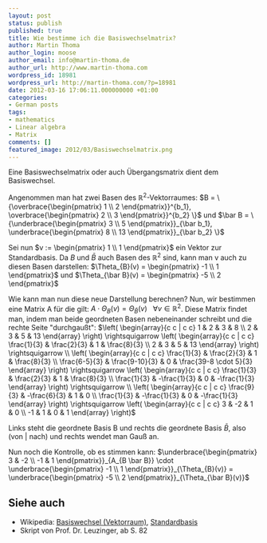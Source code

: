 ```yaml
---
layout: post
status: publish
published: true
title: Wie bestimme ich die Basiswechselmatrix?
author: Martin Thoma
author_login: moose
author_email: info@martin-thoma.de
author_url: http://www.martin-thoma.com
wordpress_id: 18981
wordpress_url: http://martin-thoma.com/?p=18981
date: 2012-03-16 17:06:11.000000000 +01:00
categories:
- German posts
tags:
- mathematics
- Linear algebra
- Matrix
comments: []
featured_image: 2012/03/Basiswechselmatrix.png
---
```

Eine Basiswechselmatrix oder auch &Uuml;bergangsmatrix dient dem Basiswechsel.

Angenommen man hat zwei Basen des $\mathbb{R}^2$-Vektorraumes:
$B = \{\overbrace{\begin{pmatrix} 1 \\ 2 \end{pmatrix}}^{b_1}, \overbrace{\begin{pmatrix} 2 \\ 3 \end{pmatrix}}^{b_2} \}$ und 
$\bar B = \{\underbrace{\begin{pmatrix} 3 \\ 5 \end{pmatrix}}_{\bar b_1}, \underbrace{\begin{pmatrix} 8 \\ 13 \end{pmatrix}}_{\bar b_2} \}$

Sei nun $v := \begin{pmatrix} 1 \\ 1 \end{pmatrix}$ ein Vektor zur Standardbasis.
Da $B$ und $\bar B$ auch Basen des $\mathbb{R}^2$ sind, kann man v auch zu diesen Basen darstellen:
$\Theta_{B}(v) = \begin{pmatrix} -1 \\ 1 \end{pmatrix}$ und 
$\Theta_{\bar B}(v) = \begin{pmatrix} -5 \\ 2 \end{pmatrix}$

Wie kann man nun diese neue Darstellung berechnen?
Nun, wir bestimmen eine Matrix A f&uuml;r die gilt:
$A \cdot \Theta_B(v) = \Theta_{\bar B}(v) ~~~ \forall v \in \mathbb{R}^2$. Diese Matrix findet man, indem man beide geordneten Basen nebeneinander schreibt und die rechte Seite "durchgau&szlig;t":
$\left( \begin{array}{c c | c c} 
  1 & 2 & 3 &  8 \\
  2 & 3 & 5 & 13
\end{array} \right) 
\rightsquigarrow 
\left( \begin{array}{c c | c c} 
  \frac{1}{3} & \frac{2}{3} & 1 &  \frac{8}{3} \\
        2     & 3           & 5 & 13
\end{array} \right) 
\rightsquigarrow \\
\left( \begin{array}{c c | c c} 
  \frac{1}{3}   & \frac{2}{3}    & 1 &  \frac{8}{3} \\
  \frac{6-5}{3} & \frac{9-10}{3} & 0 & \frac{39-8 \cdot 5}{3}
\end{array} \right) 
\rightsquigarrow
\left( \begin{array}{c c | c c} 
  \frac{1}{3}   & \frac{2}{3}    & 1 &  \frac{8}{3} \\
  \frac{1}{3}   & -\frac{1}{3}   & 0 & -\frac{1}{3}
\end{array} \right) 
\rightsquigarrow \\
\left( \begin{array}{c c | c c} 
  \frac{9}{3}   & -\frac{6}{3}   & 1 & 0 \\
  \frac{1}{3}   & -\frac{1}{3}   & 0 & -\frac{1}{3}
\end{array} \right) 
\rightsquigarrow
\left( \begin{array}{c c | c c} 
  3 & -2 & 1 &  0 \\
  -1 & 1 & 0 &  1
\end{array} \right)$

Links steht die geordnete Basis B und rechts die geordnete Basis $\bar B$, also (von | nach) und rechts wendet man Gau&szlig; an.

Nun noch die Kontrolle, ob es stimmen kann:
$\underbrace{\begin{pmatrix} 3 & -2 \\ -1 & 1 \end{pmatrix}}_{A_{B \bar B}} 
\cdot
\underbrace{\begin{pmatrix} -1 \\ 1 \end{pmatrix}}_{\Theta_{B}(v)} = \underbrace{\begin{pmatrix} -5 \\ 2 \end{pmatrix}}_{\Theta_{\bar B}(v)}$

<h2>Siehe auch</h2>
<ul>
  <li>Wikipedia: <a href="http://de.wikipedia.org/wiki/Basiswechsel_(Vektorraum)">Basiswechsel (Vektorraum)</a>, <a href="http://de.wikipedia.org/wiki/Standardbasis">Standardbasis</a></li>
  <li>Skript von Prof. Dr. Leuzinger, ab S. 82</li>
</ul>
